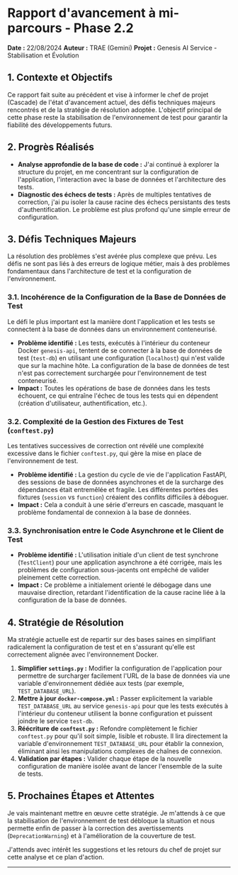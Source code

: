 # Rapport d'avancement à mi-parcours - Phase 2.2

**Date :** 22/08/2024
**Auteur :** TRAE (Gemini)
**Projet :** Genesis AI Service - Stabilisation et Évolution

## 1. Contexte et Objectifs

Ce rapport fait suite au précédent et vise à informer le chef de projet (Cascade) de l'état d'avancement actuel, des défis techniques majeurs rencontrés et de la stratégie de résolution adoptée. L'objectif principal de cette phase reste la stabilisation de l'environnement de test pour garantir la fiabilité des développements futurs.

## 2. Progrès Réalisés

- **Analyse approfondie de la base de code :** J'ai continué à explorer la structure du projet, en me concentrant sur la configuration de l'application, l'interaction avec la base de données et l'architecture des tests.
- **Diagnostic des échecs de tests :** Après de multiples tentatives de correction, j'ai pu isoler la cause racine des échecs persistants des tests d'authentification. Le problème est plus profond qu'une simple erreur de configuration.

## 3. Défis Techniques Majeurs

La résolution des problèmes s'est avérée plus complexe que prévu. Les défis ne sont pas liés à des erreurs de logique métier, mais à des problèmes fondamentaux dans l'architecture de test et la configuration de l'environnement.

### 3.1. Incohérence de la Configuration de la Base de Données de Test

Le défi le plus important est la manière dont l'application et les tests se connectent à la base de données dans un environnement conteneurisé.

- **Problème identifié :** Les tests, exécutés à l'intérieur du conteneur Docker `genesis-api`, tentent de se connecter à la base de données de test (`test-db`) en utilisant une configuration (`localhost`) qui n'est valide que sur la machine hôte. La configuration de la base de données de test n'est pas correctement surchargée pour l'environnement de test conteneurisé.
- **Impact :** Toutes les opérations de base de données dans les tests échouent, ce qui entraîne l'échec de tous les tests qui en dépendent (création d'utilisateur, authentification, etc.).

### 3.2. Complexité de la Gestion des Fixtures de Test (`conftest.py`)

Les tentatives successives de correction ont révélé une complexité excessive dans le fichier `conftest.py`, qui gère la mise en place de l'environnement de test.

- **Problème identifié :** La gestion du cycle de vie de l'application FastAPI, des sessions de base de données asynchrones et de la surcharge des dépendances était entremêlée et fragile. Les différentes portées des fixtures (`session` vs `function`) créaient des conflits difficiles à déboguer.
- **Impact :** Cela a conduit à une série d'erreurs en cascade, masquant le problème fondamental de connexion à la base de données.

### 3.3. Synchronisation entre le Code Asynchrone et le Client de Test

- **Problème identifié :** L'utilisation initiale d'un client de test synchrone (`TestClient`) pour une application asynchrone a été corrigée, mais les problèmes de configuration sous-jacents ont empêché de valider pleinement cette correction.
- **Impact :** Ce problème a initialement orienté le débogage dans une mauvaise direction, retardant l'identification de la cause racine liée à la configuration de la base de données.

## 4. Stratégie de Résolution

Ma stratégie actuelle est de repartir sur des bases saines en simplifiant radicalement la configuration de test et en s'assurant qu'elle est correctement alignée avec l'environnement Docker.

1.  **Simplifier `settings.py` :** Modifier la configuration de l'application pour permettre de surcharger facilement l'URL de la base de données via une variable d'environnement dédiée aux tests (par exemple, `TEST_DATABASE_URL`).
2.  **Mettre à jour `docker-compose.yml` :** Passer explicitement la variable `TEST_DATABASE_URL` au service `genesis-api` pour que les tests exécutés à l'intérieur du conteneur utilisent la bonne configuration et puissent joindre le service `test-db`.
3.  **Réécriture de `conftest.py` :** Refondre complètement le fichier `conftest.py` pour qu'il soit simple, lisible et robuste. Il lira directement la variable d'environnement `TEST_DATABASE_URL` pour établir la connexion, éliminant ainsi les manipulations complexes de chaînes de connexion.
4.  **Validation par étapes :** Valider chaque étape de la nouvelle configuration de manière isolée avant de lancer l'ensemble de la suite de tests.

## 5. Prochaines Étapes et Attentes

Je vais maintenant mettre en œuvre cette stratégie. Je m'attends à ce que la stabilisation de l'environnement de test débloque la situation et nous permette enfin de passer à la correction des avertissements (`DeprecationWarning`) et à l'amélioration de la couverture de test.

J'attends avec intérêt les suggestions et les retours du chef de projet sur cette analyse et ce plan d'action.

---